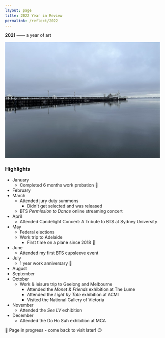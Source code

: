 ```yaml
---
layout: page
title: 2022 Year in Review
permalink: /reflect/2022
---
```


<b>2021</b> —— a year of art

<img src="/assets/2022-10-geelong.jpg" alt="The Pier in Geelong">

### Highlights

- January
  - Completed 6 months work probation 🎉
- February
- March
  - Attended jury duty summons
    - Didn't get selected and was released
  - BTS *Permission to Dance* online streaming concert
- April
  - Attended Candelight Concert: A Tribute to BTS at Sydney University
- May
  - Federal elections
  - Work trip to Adelaide
    - First time on a plane since 2018 🤯
- June
  - Attended my first BTS cupsleeve event
- July
  - 1 year work anniversary 🎉
- August
- September
- October
  - Work & leisure trip to Geelong and Melbourne
    - Attended the *Monet & Friends* exhibition at The Lume
    - Attended the *Light by Tate* exhibition at ACMI
    - Visited the National Gallery of Victoria 
- November
  - Attended the *See LV* exhibition
- December
  - Attended the Do Ho Suh exhibition at MCA

🚧 Page in progress - come back to visit later! 😉 

<style>
  .wrapper {
    max-width: 58em;
  }
</style>